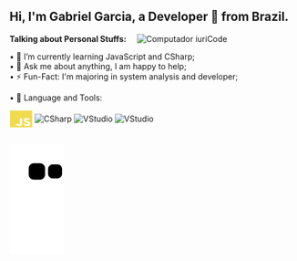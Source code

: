 <!-- Your title -->
## Hi, I'm Gabriel Garcia, a Developer 🚀 from Brazil.

<img src="https://raw.githubusercontent.com/MicaelliMedeiros/micaellimedeiros/master/image/computer-illustration.png" min-width="280px" max-width="280px" width="280px" align="right" alt="Computador iuriCode">

<p align="left"> 
  <strong>Talking about Personal Stuffs:</strong><br>
  <div>• 🌱 I’m currently learning JavaScript and CSharp;
  </div>• 💬 Ask me about anything, I am happy to help;
  <div> • ⚡️ Fun-Fact: I'm majoring in system analysis and developer;
  
<p>
<p align="left">
  • 🦄 Language and Tools: <p align="left">
   <img align="center" alt="Js" height="30" width="40" src="https://raw.githubusercontent.com/devicons/devicon/master/icons/javascript/javascript-plain.svg">
   <img align="center" alt="CSharp" height="30" width"40" src="https://cdn.jsdelivr.net/gh/devicons/devicon/icons/csharp/csharp-original.svg" />
   <img align="center" alt="VStudio" height="30" width"40" src="https://cdn.jsdelivr.net/gh/devicons/devicon/icons/cplusplus/cplusplus-original.svg" />
   <img align="center" alt="VStudio" height="30" width"40" src="https://cdn.jsdelivr.net/gh/devicons/devicon/icons/visualstudio/visualstudio-plain.svg" />


</p>
<div>

  </div><p align="left">
<div> 
  <h2 align="left"></h2>
  
  ![Snake animation](https://github.com/rafaballerini/rafaballerini/blob/output/github-contribution-grid-snake.svg)

